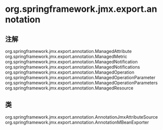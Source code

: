 # org.springframework.jmx.export.annotation

## 注解

org.springframework.jmx.export.annotation.ManagedAttribute
org.springframework.jmx.export.annotation.ManagedMetric
org.springframework.jmx.export.annotation.ManagedNotification
org.springframework.jmx.export.annotation.ManagedNotifications
org.springframework.jmx.export.annotation.ManagedOperation
org.springframework.jmx.export.annotation.ManagedOperationParameter
org.springframework.jmx.export.annotation.ManagedOperationParameters
org.springframework.jmx.export.annotation.ManagedResource

## 类

org.springframework.jmx.export.annotation.AnnotationJmxAttributeSource
org.springframework.jmx.export.annotation.AnnotationMBeanExporter




